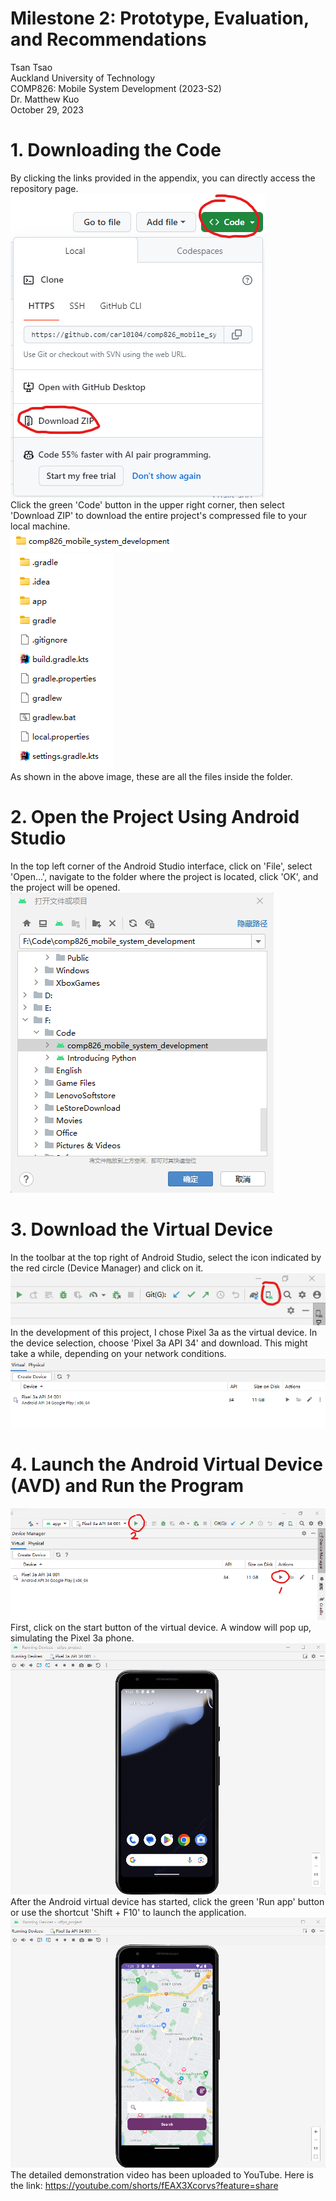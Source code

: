 Milestone 2: Prototype, Evaluation, and Recommendations
======

Tsan Tsao <br>
Auckland University of Technology <br>
COMP826: Mobile System Development (2023-S2) <br>
Dr. Matthew Kuo <br>
October 29, 2023 <br>

# 1. Downloading the Code
By clicking the links provided in the appendix, you can directly access the repository page. <br>
![182355](images/182355.png) <br>
Click the green 'Code' button in the upper right corner, then select 'Download ZIP' to download the entire project's compressed file to your local machine. <br>
![185437](images/185437.png) <br>
![185659](images/185659.png) <br>
As shown in the above image, these are all the files inside the folder. <br>

# 2. Open the Project Using Android Studio
In the top left corner of the Android Studio interface, click on 'File', select 'Open...', navigate to the folder where the project is located, click 'OK', and the project will be opened. <br>
![190453](images/190453.png) <br>

# 3. Download the Virtual Device
In the toolbar at the top right of Android Studio, select the icon indicated by the red circle (Device Manager) and click on it. <br>
![190719](images/190719.png) <br>
In the development of this project, I chose Pixel 3a as the virtual device. In the device selection, choose 'Pixel 3a API 34' and download. This might take a while, depending on your network conditions. <br>
![190759](images/190759.png) <br>

# 4. Launch the Android Virtual Device (AVD) and Run the Program
![191739](images/191739.png) <br>
First, click on the start button of the virtual device. A window will pop up, simulating the Pixel 3a phone. <br>
![192138](images/192138.png) <br>
After the Android virtual device has started, click the green 'Run app' button or use the shortcut 'Shift + F10' to launch the application. <br>
![192537](images/192537.png) <br>
The detailed demonstration video has been uploaded to YouTube. Here is the link: https://youtube.com/shorts/fEAX3Xcorvs?feature=share <br>



